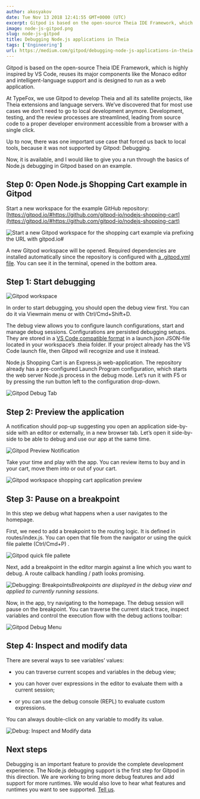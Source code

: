 ```yaml
---
author: akosyakov
date: Tue Nov 13 2018 12:41:55 GMT+0000 (UTC)
excerpt: Gitpod is based on the open-source Theia IDE Framework, which is highly inspired by VS Code, reuses its major components like the Monaco
image: node-js-gitpod.png
slug: node-js-gitpod
title: Debugging Node.js applications in Theia
tags: ['Engineering']
url: https://medium.com/gitpod/debugging-node-js-applications-in-theia-76c94c76f0a1
---
```


<script context="module">
  export const prerender = true;
</script>

Gitpod is based on the open-source Theia IDE Framework, which is highly inspired by VS Code, reuses its major components like the Monaco editor and intelligent-language support and is designed to run as a web application.

At TypeFox, we use Gitpod to develop Theia and all its satellite projects, like Theia extensions and language servers. We’ve discovered that for most use cases we don’t need to go to local development anymore. Development, testing, and the review processes are streamlined, leading from source code to a proper developer environment accessible from a browser with a single click.

Up to now, there was one important use case that forced us back to local tools, because it was not supported by Gitpod: Debugging.

Now, it is available, and I would like to give you a run through the basics of Node.js debugging in Gitpod based on an example.

## Step 0: Open Node.js Shopping Cart example in Gitpod

Start a new workspace for the example GitHub repository: [https://gitpod.io/#https://github.com/gitpod-io/nodejs-shopping-cart](https://gitpod.io/#https://github.com/gitpod-io/nodejs-shopping-cart)

![Start a new Gitpod workspace for the shopping cart example via prefixing the URL with gitpod.io#](https://cdn-images-1.medium.com/max/2992/0*WySkgfqLHyOkQq_c)

A new Gitpod workspace will be opened. Required dependencies are installed automatically since the repository is configured with [a .gitpod.yml file](/docs/configure). You can see it in the terminal, opened in the bottom area.

## Step 1: Start debugging

![Gitpod workspace](https://cdn-images-1.medium.com/max/2000/0*cm6tolHouEztvvuC)

In order to start debugging, you should open the debug view first. You can do it via Viewmain menu or with Ctrl/Cmd+Shift+D.

The debug view allows you to configure launch configurations, start and manage debug sessions. Configurations are persisted debugging setups. They are stored in a [VS Code compatible format](https://code.visualstudio.com/docs/editor/debugging#_launchjson-attributes) in a launch.json JSON-file located in your workspace’s .theia folder. If your project already has the VS Code launch file, then Gitpod will recognize and use it instead.

Node.js Shopping Cart is an Express.js web-application. The repository already has a pre-configured Launch Program configuration, which starts the web server Node.js process in the debug mode. Let’s run it with F5 or by pressing the run button left to the configuration drop-down.

![Gitpod Debug Tab](https://cdn-images-1.medium.com/max/3644/1*SUD-Cfy3YC86JJmgo1bLpA.png)

## Step 2: Preview the application

A notification should pop-up suggesting you open an application side-by-side with an editor or externally, in a new browser tab. Let’s open it side-by-side to be able to debug and use our app at the same time.

![Gitpod Preview Notification](https://cdn-images-1.medium.com/max/4512/1*65SBIeZyvn_31V9biYKNAQ.png)

Take your time and play with the app. You can review items to buy and in your cart, move them into or out of your cart.

![Gitpod workspace shopping cart application preview](https://cdn-images-1.medium.com/max/7676/1*M6KN6axYYOW8iqlnqsXpVw.png)

## Step 3: Pause on a breakpoint

In this step we debug what happens when a user navigates to the homepage.

First, we need to add a breakpoint to the routing logic. It is defined in routes/index.js. You can open that file from the navigator or using the quick file palette (Ctrl/Cmd+P) .

![Gitpod quick file pallete](https://cdn-images-1.medium.com/max/2500/1*6ni4GKFo9FFJoh_r8lvLVg.png)

Next, add a breakpoint in the editor margin against a line which you want to debug. A route callback handling / path looks promising.

![Debugging: Breakpoints](https://cdn-images-1.medium.com/max/2988/1*AaqYqH5LILFw4g0-jNu5Bg.png)_Breakpoints are displayed in the debug view and applied to currently running sessions._

Now, in the app, try navigating to the homepage. The debug session will pause on the breakpoint. You can traverse the current stack trace, inspect variables and control the execution flow with the debug actions toolbar:

![Gitpod Debug Menu](https://cdn-images-1.medium.com/max/2000/1*Ru0MXHEcU_RzQEAKX30seA.png)

## Step 4: Inspect and modify data

There are several ways to see variables’ values:

-   you can traverse current scopes and variables in the debug view;

-   you can hover over expressions in the editor to evaluate them with a current session;

-   or you can use the debug console (REPL) to evaluate custom expressions.

You can always double-click on any variable to modify its value.

![Debug: Inspect and Modify data](https://cdn-images-1.medium.com/max/7676/1*_zf4PL_AWfzeBZlp2mRjZQ.png)

## Next steps

Debugging is an important feature to provide the complete development experience. The Node.js debugging support is the first step for Gitpod in this direction. We are working to bring more debug features and add support for more runtimes. We would also love to hear what features and runtimes you want to see supported. [Tell us](https://github.com/gitpod-io/gitpod/issues/new/choose).
